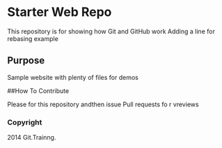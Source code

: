 # Starter Web Repo

This repository is for showing how Git and GitHub work
Adding a line for rebasing example


## Purpose

Sample website with plenty of files for demos

##How To Contribute

Please for this repository andthen issue Pull requests fo r vreviews

### Copyright

2014 Git.Trainng.